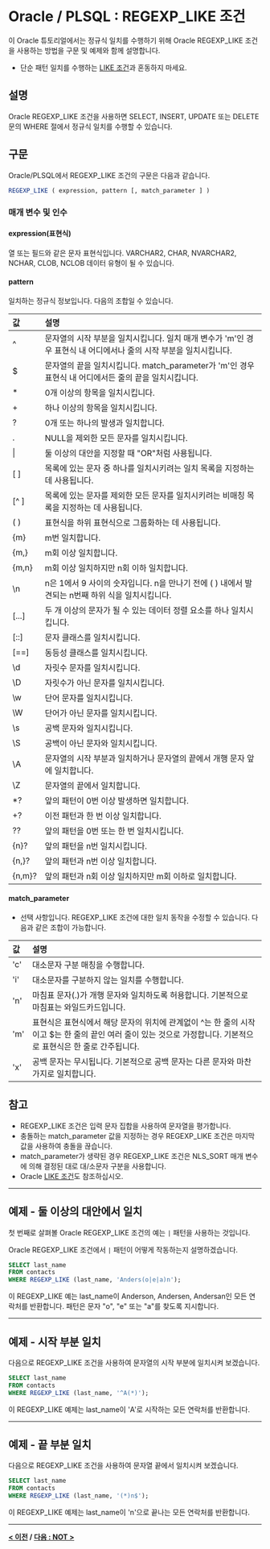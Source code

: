 # Oracle / PLSQL : REGEXP_LIKE 조건

이 Oracle 튜토리얼에서는 정규식 일치를 수행하기 위해 Oracle REGEXP_LIKE 조건을 사용하는 방법을 구문 및 예제와 함께 설명합니다.

* 단순 패턴 일치를 수행하는 [LIKE 조건](LIKE.md)과 혼동하지 마세요.

## 설명
Oracle REGEXP_LIKE 조건을 사용하면 SELECT, INSERT, UPDATE 또는 DELETE 문의 WHERE 절에서 정규식 일치를 수행할 수 있습니다.

## 구문
Oracle/PLSQL에서 REGEXP_LIKE 조건의 구문은 다음과 같습니다.
```SQL
REGEXP_LIKE ( expression, pattern [, match_parameter ] )
```
### 매개 변수 및 인수
#### **expression(표현식)**
열 또는 필드와 같은 문자 표현식입니다. VARCHAR2, CHAR, NVARCHAR2, NCHAR, CLOB, NCLOB 데이터 유형이 될 수 있습니다.
#### **pattern**
일치하는 정규식 정보입니다. 다음의 조합일 수 있습니다.

| 값     | 설명   |
| :----- | :----- |
| ^      | 문자열의 시작 부분을 일치시킵니다. 일치 매개 변수가 'm'인 경우 표현식 내 어디에서나 줄의 시작 부분을 일치시킵니다. |
| $      | 문자열의 끝을 일치시킵니다. match_parameter가 'm'인 경우 표현식 내 어디에서든 줄의 끝을 일치시킵니다. |
| *      | 0개 이상의 항목을 일치시킵니다. |
| +      | 하나 이상의 항목을 일치시킵니다. |
| ?      | 0개 또는 하나의 발생과 일치합니다. |
| .      | NULL을 제외한 모든 문자를 일치시킵니다. |
| \|     | 둘 이상의 대안을 지정할 때 "OR"처럼 사용됩니다. |
| [ ]    | 목록에 있는 문자 중 하나를 일치시키려는 일치 목록을 지정하는 데 사용됩니다. |
| [^ ]   | 목록에 있는 문자를 제외한 모든 문자를 일치시키려는 비매칭 목록을 지정하는 데 사용됩니다. |
| ( )    | 표현식을 하위 표현식으로 그룹화하는 데 사용됩니다. |
| {m}    | m번 일치합니다. |
| {m,}   | m회 이상 일치합니다. |
| {m,n}  | m회 이상 일치하지만 n회 이하 일치합니다. |
| \n     | n은 1에서 9 사이의 숫자입니다. n을 만나기 전에 ( ) 내에서 발견되는 n번째 하위 식을 일치시킵니다. |
| [...]  | 두 개 이상의 문자가 될 수 있는 데이터 정렬 요소를 하나 일치시킵니다. |
| [::]   | 문자 클래스를 일치시킵니다. |
| [==]   | 동등성 클래스를 일치시킵니다. |
| \d     | 자릿수 문자를 일치시킵니다. |
| \D     | 자릿수가 아닌 문자를 일치시킵니다. |
| \w     | 단어 문자를 일치시킵니다. |
| \W     | 단어가 아닌 문자를 일치시킵니다. |
| \s     | 공백 문자와 일치시킵니다. |
| \S     | 공백이 아닌 문자와 일치시킵니다. |
| \A     | 문자열의 시작 부분과 일치하거나 문자열의 끝에서 개행 문자 앞에 일치합니다. |
| \Z     | 문자열의 끝에서 일치합니다. |
| *?     | 앞의 패턴이 0번 이상 발생하면 일치합니다. |
| +?     | 이전 패턴과 한 번 이상 일치합니다. |
| ??     | 앞의 패턴을 0번 또는 한 번 일치시킵니다. |
| {n}?   | 앞의 패턴을 n번 일치시킵니다. |
| {n,}?  | 앞의 패턴과 n번 이상 일치합니다. |
| {n,m}? | 앞의 패턴과 n회 이상 일치하지만 m회 이하로 일치합니다. |

#### **match_parameter**
- 선택 사항입니다. REGEXP_LIKE 조건에 대한 일치 동작을 수정할 수 있습니다. 다음과 같은 조합이 가능합니다.

| 값  | 설명 |
| :-- | :-- |
| 'c' | 대소문자 구분 매칭을 수행합니다. |
| 'i' | 대소문자를 구분하지 않는 일치를 수행합니다. |
| 'n' | 마침표 문자(.)가 개행 문자와 일치하도록 허용합니다. 기본적으로 마침표는 와일드카드입니다. |
| 'm' | 표현식은 표현식에서 해당 문자의 위치에 관계없이 ^는 한 줄의 시작이고 $는 한 줄의 끝인 여러 줄이 있는 것으로 가정합니다. 기본적으로 표현식은 한 줄로 간주됩니다. |
| 'x' | 공백 문자는 무시됩니다. 기본적으로 공백 문자는 다른 문자와 마찬가지로 일치합니다. |

## 참고
- REGEXP_LIKE 조건은 입력 문자 집합을 사용하여 문자열을 평가합니다.
- 충돌하는 match_parameter 값을 지정하는 경우 REGEXP_LIKE 조건은 마지막 값을 사용하여 충돌을 끊습니다.
- match_parameter가 생략된 경우 REGEXP_LIKE 조건은 NLS_SORT 매개 변수에 의해 결정된 대로 대/소문자 구분을 사용합니다.
- Oracle [LIKE 조건](LIKE.md)도 참조하십시오.

---
## 예제 - 둘 이상의 대안에서 일치
첫 번째로 살펴볼 Oracle REGEXP_LIKE 조건의 예는 `|` 패턴을 사용하는 것입니다.

Oracle REGEXP_LIKE 조건에서 `|` 패턴이 어떻게 작동하는지 설명하겠습니다.
```SQL
SELECT last_name
FROM contacts
WHERE REGEXP_LIKE (last_name, 'Anders(o|e|a)n');
```
이 REGEXP_LIKE 예는 last_name이 Anderson, Andersen, Andersan인 모든 연락처를 반환합니다. 패턴은 문자 "o", "e" 또는 "a"를 찾도록 지시합니다.

---
## 예제 - 시작 부분 일치
다음으로 REGEXP_LIKE 조건을 사용하여 문자열의 시작 부분에 일치시켜 보겠습니다.
```SQL
SELECT last_name
FROM contacts
WHERE REGEXP_LIKE (last_name, '^A(*)');
```
이 REGEXP_LIKE 예제는 last_name이 'A'로 시작하는 모든 연락처를 반환합니다.

---
## 예제 - 끝 부분 일치
다음으로 REGEXP_LIKE 조건을 사용하여 문자열 끝에서 일치시켜 보겠습니다.
```SQL
SELECT last_name
FROM contacts
WHERE REGEXP_LIKE (last_name, '(*)n$');
```
이 REGEXP_LIKE 예제는 last_name이 'n'으로 끝나는 모든 연락처를 반환합니다.

---
**[< 이전](LIKE.md) / [다음 : NOT >](NOT.md)**